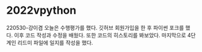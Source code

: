 # 2022vpython

220530-강이겸
오늘은 수행평가를 했다.
깃허브 회원가입을 한 후 파이썬 포크를 했다.
이후 코드 작성과 수정을 배웠다.
또한 코드의 히스토리를 봐보았다.
마지막으로 4단계인 리드미 파일에 일지를 작성을 했다.
